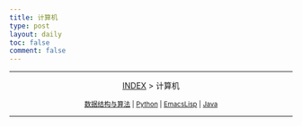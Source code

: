 ```yaml
---
title: 计算机
type: post
layout: daily
toc: false
comment: false
---
```

---
<span><center>[INDEX](/gknows/wikimap) > 计算机</center></span>

<small><center>[数据结构与算法](/gknows/数据结构与算法) | [Python](/gknows/python) | [EmacsLisp](/gknows/emacslisp) | [Java](/gknows/java)</center></small>

---
